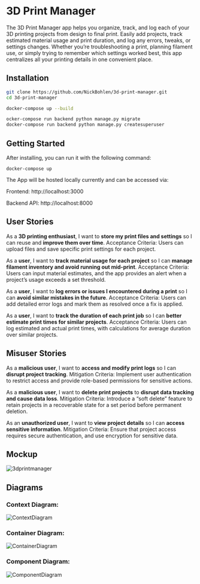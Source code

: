 # 3D Print Manager
The 3D Print Manager app helps you organize, track, and log each of your 3D printing projects from design to final print. Easily add projects, track estimated material usage and print duration, and log any errors, tweaks, or settings changes. Whether you’re troubleshooting a print, planning filament use, or simply trying to remember which settings worked best, this app centralizes all your printing details in one convenient place.

## Installation
```bash
git clone https://github.com/NickBohlen/3d-print-manager.git
cd 3d-print-manager

docker-compose up --build

ocker-compose run backend python manage.py migrate
docker-compose run backend python manage.py createsuperuser
```

## Getting Started

After installing, you can run it with the following command:
```
docker-compose up
```
The App will be hosted locally currently and can be accessed via:

Frontend: http://localhost:3000

Backend API: http://localhost:8000


## User Stories

As a **3D printing enthusiast**, I want to **store my print files and settings** so I can reuse and **improve them over time**.
        Acceptance Criteria: Users can upload files and save specific print settings for each project.

As a **user**, I want to **track material usage for each project** so I can **manage filament inventory and avoid running out mid-print**.
        Acceptance Criteria: Users can input material estimates, and the app provides an alert when a project’s usage exceeds a set threshold.

As a **user**, I want to **log errors or issues I encountered during a print** so I can **avoid similar mistakes in the future**.
        Acceptance Criteria: Users can add detailed error logs and mark them as resolved once a fix is applied.

As a **user**, I want to **track the duration of each print job** so I can **better estimate print times for similar projects**.
        Acceptance Criteria: Users can log estimated and actual print times, with calculations for average duration over similar projects.

## Misuser Stories

As a **malicious user**, I want to **access and modify print logs** so I can **disrupt project tracking**.
        Mitigation Criteria: Implement user authentication to restrict access and provide role-based permissions for sensitive actions.

As a **malicious user**, I want to **delete print projects** to **disrupt data tracking and cause data loss**.
        Mitigation Criteria: Introduce a “soft delete” feature to retain projects in a recoverable state for a set period before permanent deletion.

As an **unauthorized user**, I want to **view project details** so I can **access sensitive information**.
        Mitigation Criteria: Ensure that project access requires secure authentication, and use encryption for sensitive data.

## Mockup

![3dprintmanager](https://github.com/user-attachments/assets/16afeec1-f6d7-46a1-b2ef-063976bd8f6f)

## Diagrams

### Context Diagram:

![ContextDiagram](https://github.com/user-attachments/assets/92d7f0cd-c1d7-4939-b60e-6a3a54cfe1f9)

### Container Diagram:

![ContainerDiagram](https://github.com/user-attachments/assets/620c9172-dbb5-41b1-add3-b7de0dbc322e)

### Component Diagram:

![ComponentDiagram](https://github.com/user-attachments/assets/2ef55d37-aea5-4812-b90b-08615a85a511)

